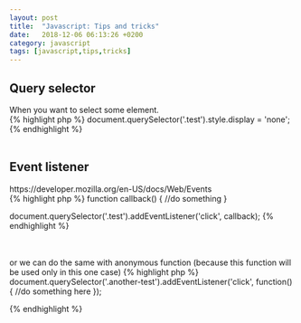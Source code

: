 ```yaml
---
layout: post
title:  "Javascript: Tips and tricks"
date:   2018-12-06 06:13:26 +0200
category: javascript
tags: [javascript,tips,tricks]
---
```


<h2>Query selector</h2>
When you want to select some element.

<br />
{% highlight php %}
document.querySelector('.test').style.display = 'none';
{% endhighlight %}
<br /><br />



<h2>Event listener</h2>
https://developer.mozilla.org/en-US/docs/Web/Events
<br />
{% highlight php %}
function callback() {
	//do something	
}

document.querySelector('.test').addEventListener('click', callback);
{% endhighlight %}

<br /><br />
or we can do the same with anonymous function (because this function will be used only in this one case)
{% highlight php %}
document.querySelector('.another-test').addEventListener('click', function() { 
   //do something here
});

{% endhighlight %}
<br /><br />
